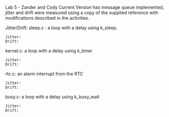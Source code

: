 Lab 5 - Zander and Cody
Current Version has message queue implemented, jitter and drift were measured using a copy of the supplied reference with modifications described in the activities. 


Jitter/Drift: 
sleep.c : a loop with a delay using k_sleep.

    Jitter:
    Drift:
    
kernel.c: a loop with a delay using k_timer

    Jitter:
    Drift:
    
rtc.c: an alarm interrupt from the RTC

    Jitter:
    Drift:
    
busy.c: a loop with a delay using k_busy_wait

    Jitter:
    Drift:
